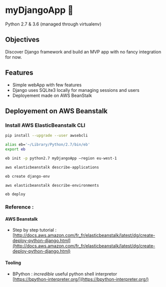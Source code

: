 # myDjangoApp :metal:

Python 2.7 & 3.6 (managed through virtualenv)

## Objectives

Discover Django framework and build an MVP app with no fancy integration for now.

## Features

- Simple webApp with few features
- Django uses SQLite3 locally for managing sessions and users
- Deployement made on AWS BeanStalk

## Deployement on AWS Beanstalk

### Install AWS ElasticBeanstalk CLI

```bash
pip install --upgrade --user awsebcli

alias eb='~/Library/Python/2.7/bin/eb'
export eb

eb init -p python2.7 myDjangoApp –region eu-west-1

aws elasticbeanstalk describe-applications

eb create django-env

aws elasticbeanstalk describe-environments

eb deploy
```

### Reference :

#### AWS Beanstalk
* Step by step tutorial : <br> [http://docs.aws.amazon.com/fr_fr/elasticbeanstalk/latest/dg/create-deploy-python-django.html](http://docs.aws.amazon.com/fr_fr/elasticbeanstalk/latest/dg/create-deploy-python-django.html)

#### Tooling
* BPython : *incredible* useful python shell interpretor <br>
[https://bpython-interpreter.org/](https://bpython-interpreter.org/)